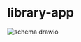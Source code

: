 ﻿# library-app
 
![schema drawio](https://github.com/cristianfork/library-app/assets/128966584/59574264-c616-4e2b-8f8e-d99f174e0560)

